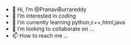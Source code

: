- 👋 Hi, I’m @PranaviBurrareddy
- 👀 I’m interested in coding
- 🌱 I’m currently learning python,c++,html,java
- 💞️ I’m looking to collaborate on ...
- 📫 How to reach me ...

<!---
PranaviBurrareddy/PranaviBurrareddy is a ✨ special ✨ repository because its `README.md` (this file) appears on your GitHub profile.
You can click the Preview link to take a look at your changes.
--->
